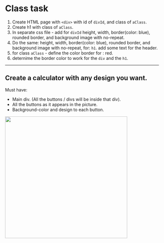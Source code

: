 # Class task

1. Create HTML page with `<div>` with id of `divId`, and class of `aClass`.
2. Create h1 with class of `aClass`.
3. In separate css file - add for `divId` height, width, border(color: blue), rounded border, and background image with no-repeat.
4. Do the same: height, width, border(color: blue), rounded border, and background image with no-repeat, for: `h1`. add some text for the header.
5. for class `aClass` - define the color border for : red.
6. deternime the border color to work for the `div` and the `h1`.

---
## Create a calculator with any design you want. 
Must have:
* Main div. (All the buttons / divs will be inside that div). 
* All the buttons as it appears in the picture. 
* Background-color and design to each button. 

<img height=400 src="https://i.pinimg.com/originals/4b/3d/c3/4b3dc3283eeaf446c8ae8f35c0c4350d.png">
